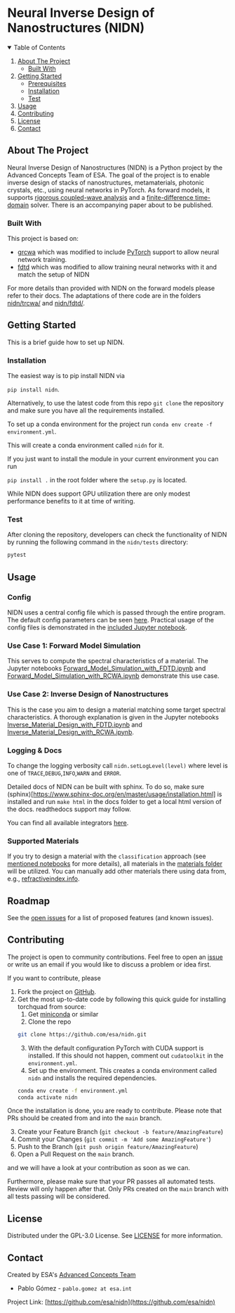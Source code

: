 # Neural Inverse Design of Nanostructures (NIDN)

<!-- TABLE OF CONTENTS -->
<details open="open">
  <summary>Table of Contents</summary>
  <ol>
    <li>
      <a href="#about-the-project">About The Project</a>
      <ul>
        <li><a href="#built-with">Built With</a></li>
      </ul>
    </li>
    <li>
      <a href="#getting-started">Getting Started</a>
      <ul>
        <li><a href="#prerequisites">Prerequisites</a></li>
        <li><a href="#installation">Installation</a></li>
        <li><a href="#test">Test</a></li>
      </ul>
    </li>
    <li><a href="#usage">Usage</a></li>
    <li><a href="#contributing">Contributing</a></li>
    <li><a href="#license">License</a></li>
    <li><a href="#contact">Contact</a></li>
  </ol>
</details>

<!-- ABOUT THE PROJECT -->

## About The Project

Neural Inverse Design of Nanostructures (NIDN) is a Python project by the Advanced Concepts Team of ESA. The goal of the project is to enable inverse design of stacks of nanostructures, metamaterials, photonic crystals, etc., using neural networks in PyTorch. As forward models, it supports [rigorous coupled-wave analysis](https://en.wikipedia.org/wiki/Rigorous_coupled-wave_analysis) and a [finite-difference time-domain](https://eecs.wsu.edu/~schneidj/ufdtd/) solver. There is an accompanying paper about to be published.

### Built With

This project is based on:

- [grcwa](https://github.com/weiliangjinca/grcwa) which was modified to include [PyTorch](https://pytorch.org/) support to allow neural network training.
- [fdtd](https://github.com/flaport/fdtd) which was modified to allow training neural networks with it and match the setup of NIDN

For more details than provided with NIDN on the forward models please refer to their docs. The adaptations of there code are in the folders [nidn/trcwa/](https://github.com/esa/NIDN/tree/main/nidn/trcwa) and [nidn/fdtd/](https://github.com/esa/NIDN/tree/main/nidn/fdtd).

<!-- GETTING STARTED -->

## Getting Started

This is a brief guide how to set up NIDN.

### Installation

The easiest way is to pip install NIDN via

`pip install nidn`.

Alternatively, to use the latest code from this repo `git clone` the repository and make sure you have all the requirements installed.

To set up a conda environment for the project run `conda env create -f environment.yml`.

This will create a conda environment called `nidn` for it.

If you just want to install the module in your current environment you can run

`pip install .` in the root folder where the `setup.py` is located.

While NIDN does support GPU utilization there are only modest performance benefits to it at time of writing.

### Test

After cloning the repository, developers can check the functionality of NIDN by running the following command in the `nidn/tests` directory:

```sh
pytest
```

<!-- USAGE EXAMPLES -->

## Usage

### Config

NIDN uses a central config file which is passed through the entire program. The default config parameters can be seen [here](https://github.com/esa/NIDN/blob/main/nidn/utils/resources/default_config.toml). Practical usage of the config files is demonstrated in the [included Jupyter notebook](https://github.com/esa/NIDN/tree/main/notebooks).

### Use Case 1: Forward Model Simulation

This serves to compute the spectral characteristics of a material. The Jupyter notebooks [Forward_Model_Simulation_with_FDTD.ipynb](https://github.com/esa/NIDN/blob/main/notebooks/Forward_Model_Simulation_with_FDTD.ipynb) and [Forward_Model_Simulation_with_RCWA.ipynb](https://github.com/esa/NIDN/blob/main/notebooks/Forward_Model_Simulation_with_RCWA.ipynb) demonstrate this use case.

### Use Case 2: Inverse Design of Nanostructures

This is the case you aim to design a material matching some target spectral characteristics. A thorough explanation is given in the Jupyter notebooks [Inverse_Material_Design_with_FDTD.ipynb](https://github.com/esa/NIDN/blob/main/notebooks/Inverse_Material_Design_with_FDTD.ipynb) and [Inverse_Material_Design_with_RCWA.ipynb](https://github.com/esa/NIDN/blob/main/notebooks/Inverse_Material_Design_with_RCWA.ipynb).

### Logging & Docs

To change the logging verbosity call `nidn.setLogLevel(level)` where level is one of `TRACE`,`DEBUG`,`INFO`,`WARN` and `ERROR`.

Detailed docs of NIDN can be built with sphinx. To do so, make sure (sphinx)[https://www.sphinx-doc.org/en/master/usage/installation.html] is installed and run `make html` in the docs folder to get a local html version of the docs. readthedocs support may follow.

You can find all available integrators [here](https://torchquad.readthedocs.io/en/main/integration_methods.html).

### Supported Materials

If you try to design a material with the `classification` approach (see [mentioned notebooks](https://github.com/esa/NIDN/blob/main/notebooks/Inverse_Material_Design_with_RCWA.ipynb) for more details), all materials in the [materials folder](https://github.com/esa/NIDN/tree/main/nidn/materials/data) will be utilized. You can manually add other materials there using data from, e.g., [refractiveindex.info](https://refractiveindex.info/).

<!-- ROADMAP -->

## Roadmap

See the [open issues](https://github.com/esa/torchquad/issues) for a list of proposed features (and known issues).

<!-- CONTRIBUTING -->

## Contributing

The project is open to community contributions. Feel free to open an [issue](https://github.com/esa/nidn/issues) or write us an email if you would like to discuss a problem or idea first.

If you want to contribute, please

1. Fork the project on [GitHub](https://github.com/esa/nidn).
2. Get the most up-to-date code by following this quick guide for installing torchquad from source:
   1. Get [miniconda](https://docs.conda.io/en/latest/miniconda.html) or similar
   2. Clone the repo
   ```sh
   git clone https://github.com/esa/nidn.git
   ```
   3. With the default configuration PyTorch with CUDA
      support is installed.
      If this should not happen, comment out `cudatoolkit` in the `environment.yml`.
   4. Set up the environment. This creates a conda environment called
      `nidn` and installs the required dependencies.
   ```sh
   conda env create -f environment.yml
   conda activate nidn
   ```

Once the installation is done, you are ready to contribute.
Please note that PRs should be created from and into the `main` branch.

3. Create your Feature Branch (`git checkout -b feature/AmazingFeature`)
4. Commit your Changes (`git commit -m 'Add some AmazingFeature'`)
5. Push to the Branch (`git push origin feature/AmazingFeature`)
6. Open a Pull Request on the `main` branch.

and we will have a look at your contribution as soon as we can.

Furthermore, please make sure that your PR passes all automated tests. Review will only happen after that.
Only PRs created on the `main` branch with all tests passing will be considered.

<!-- LICENSE -->

## License

Distributed under the GPL-3.0 License. See [LICENSE](https://github.com/esa/torchquad/blob/main/LICENSE) for more information.

<!-- CONTACT -->

## Contact

Created by ESA's [Advanced Concepts Team](https://www.esa.int/gsp/ACT/index.html)

- Pablo Gómez - `pablo.gomez at esa.int`

Project Link: [https://github.com/esa/nidn](https://github.com/esa/nidn)

<!-- ACKNOWLEDGEMENTS
This README was based on https://github.com/othneildrew/Best-README-Template
-->
